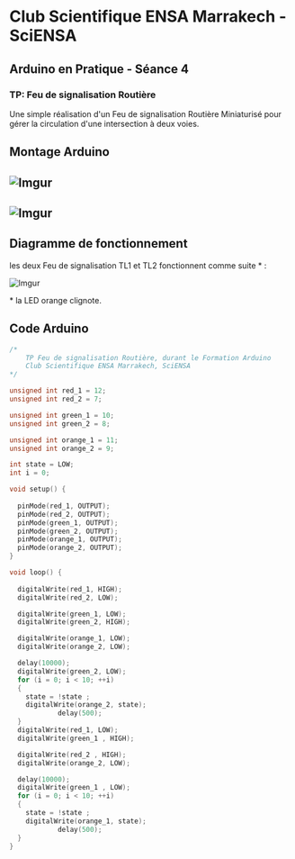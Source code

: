 # Club Scientifique ENSA Marrakech - SciENSA

## Arduino en Pratique - Séance 4

### TP: Feu de signalisation Routière

Une simple réalisation d'un Feu de signalisation Routière Miniaturisé pour
gérer la circulation d'une intersection à deux voies.

## Montage Arduino
![Imgur](http://i.imgur.com/lHMhjlT.jpg "Feu Rouge")
---
## 
![Imgur](http://i.imgur.com/tiQqttn.jpg "Circuit Feu Rouge")
---
## Diagramme de fonctionnement

les deux Feu de signalisation TL1 et TL2 fonctionnent comme suite * :

![Imgur](http://i.imgur.com/CCmFWKW.png "Diagram")

\* la LED orange clignote.

## Code Arduino

````c
/* 
	TP Feu de signalisation Routière, durant le Formation Arduino
	Club Scientifique ENSA Marrakech, SciENSA
*/

unsigned int red_1 = 12;
unsigned int red_2 = 7;

unsigned int green_1 = 10;
unsigned int green_2 = 8;

unsigned int orange_1 = 11;
unsigned int orange_2 = 9;

int state = LOW;
int i = 0;

void setup() {
                  
  pinMode(red_1, OUTPUT);
  pinMode(red_2, OUTPUT);
  pinMode(green_1, OUTPUT);
  pinMode(green_2, OUTPUT);
  pinMode(orange_1, OUTPUT);
  pinMode(orange_2, OUTPUT);
}

void loop() {
  
  digitalWrite(red_1, HIGH);
  digitalWrite(red_2, LOW);

  digitalWrite(green_1, LOW);
  digitalWrite(green_2, HIGH);

  digitalWrite(orange_1, LOW);
  digitalWrite(orange_2, LOW);

  delay(10000);
  digitalWrite(green_2, LOW);
  for (i = 0; i < 10; ++i)
  { 
    state = !state ;
    digitalWrite(orange_2, state);
            delay(500);
  }
  digitalWrite(red_1, LOW);
  digitalWrite(green_1 , HIGH);

  digitalWrite(red_2 , HIGH);
  digitalWrite(orange_2, LOW);

  delay(10000);
  digitalWrite(green_1 , LOW);
  for (i = 0; i < 10; ++i)
  { 
    state = !state ;
    digitalWrite(orange_1, state);
            delay(500);
  }
}
````
